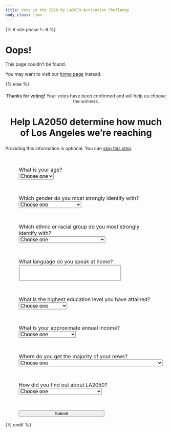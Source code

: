 ```yaml
---
title: Vote in the 2018 My LA2050 Activation Challenge
body_class: lime
---
```


{% if site.phase != 6 %}

# Oops!

<div class="introduction" markdown="1">
This page couldn’t be found.

You may want to visit our [home page](/) instead.
</div>

{% else %}

<div class="introduction" markdown="1">

<h2 style="max-width: none; text-align: center; font-size: inherit; color: var(--secondary-color); font-weight: 500;">Thanks for voting! <span style="font-weight: normal; color: rgb(41, 41, 41); /* @midnight */">Your votes have been confirmed and will help us choose the winners.</span></h2>

<h2 style="text-align: center; margin-left: auto; margin-right: auto; max-width: 20em; font-size: 2em;">Help LA2050 determine how much of Los Angeles we’re reaching</h2>
<p style="font-size: inherit;"><small style="font-size: inherit;">Providing this information is optional. You can <a href="/vote/confirmation/">skip this step</a>.</small></p>

<form name="vote_survey" action="/vote/confirmation/" method="post" data-netlify="true">

  <p>
    <label>
      What is your age?<br />
      <select name="age">
        <option value="">Choose one</option>
        <option>14-17</option>
        <option>18-25</option>
        <option>26-34</option>
        <option>35-44</option>
        <option>45-54</option>
        <option>55-64</option>
        <option>65 and up</option>
      </select>
    </label>
  </p>

  <p>
    <label>
      Which gender do you most strongly identify with?<br />
      <select name="gender">
        <option value="">Choose one</option>
        <option>Male</option>
        <option>Female</option>
        <option>Other / I’d rather not say</option>
      </select>
    </label>
  </p>

  <p>
    <label>
      Which ethnic or racial group do you most strongly identify with?<br />
      <select name="race">
        <option value="">Choose one</option>
        <option>Native American or Alaskan Native</option>
        <option>Asian</option>
        <option>Black or African-American</option>
        <option>Hispanic or Latino</option>
        <option>Middle Eastern or North African</option>
        <option>Native Hawaiian or Pacific Islander</option>
        <option>White</option>
        <option>Other</option>
      </select>
    </label>
  </p>

  <p>
    <label>
      What language do you speak at home?<br />
      <input type="text" name="language" placeholder="" />
    </label>
  </p>
  <script>
  (function() {
    //var languages = "हिन्दी, 中文, Français, 한국어, Deutsche, English, Español, ไทย, 日本語, فارسی, Tiếng Việt, ລາວ, Samala, עִברִית, አማርኛ, 中文".split(', ')
    var languages = "हिन्दी, 日本語, English, Español, ไทย".split(', ')

    languages.sort(function(a, b) {
      var random = Math.floor(Math.random() * languages.length) + 1;
      if (random > (languages.length / 2)) return 1;
      else if (random < (languages.length / 2)) return -1;
      return 0;
    })
    document.querySelector('input[name="language"]').placeholder = languages.join(', ')
  })();
  </script>

  <p>
    <label>
      What is the highest education level you have attained?<br />
      <select>
        <option value="">Choose one</option>
        <option>Grade school</option>
        <option>High school</option>
        <option>Associates</option>
        <option>Bachelors</option>
        <option>Advanced Degree</option>
      </select>
    </label>
  </p>

  <p>
    <label>
      What is your approximate annual income?<br />
      <select>
        <option value="">Choose one</option>
        <option>Less than $25,000</option>
        <option>$25,000 to $34,999</option>
        <option>$35,000 to $49,999</option>
        <option>$50,000 to $74,999</option>
        <option>$75,000 to $99,999</option>
        <option>$100,000 to $149,999</option>
        <option>$150,000 to $199,999</option>
        <option>$200,000 or more</option>
      </select>
    </label>
  </p>

  <p>
    <label>
      Where do you get the majority of your news?<br />
      <select>
        <option value="">Choose one</option>
        <option>Traditional print newspapers and magazines (e.g. LA Times)</option>
        <option>Traditional online media outlets (e.g. CNN)</option>
        <option>Online-only media outlets</option>
        <option>Social media platforms</option>
        <option>Online blogs/forums</option>
        <option>Television</option>
        <option>Radio</option>
        <option>Information shared by friends or family</option>
        <option>Community groups or organizations</option>
      </select>
    </label>
  </p>

  <p>
    <label>
      How did you find out about LA2050?<br />
      <select>
        <option value="">Choose one</option>
        <option>LA2050 Newsletter</option>
        <option>Community group or organization</option>
        <option>Friends or family</option>
        <option>Professional network</option>
        <option>Social media</option>
        <option>News outlet</option>
        <option>Advertisements</option>
        <option>Other</option>
      </select>
    </label>
  </p>

  <p class="action">
    <button type="submit">Submit</button>
  </p>
</form>

</div>

<style>
.promotion {
  display: none;
}
.introduction form {
  margin-top: 3em;
  text-align: left;
  margin-left: auto;
  margin-right: auto;
  max-width: 30em;
}
.introduction form p {
  text-align: left;
  /*margin-top: 1.5em;*/
  font-size: 1rem !important;
}
.introduction form select {
  display: block;
  font-size: inherit;
}
.introduction form button {
  width: 100%;
  max-width: 20em;
}
form p {
  margin-top: 3em;
}
form input[type="text"],
form input[type="number"] {
  font-family: inherit;
  font-size: inherit;
  line-height: inherit;
  font-weight: 600;
  padding: 0.75em;
  border-radius: 0;
  max-width: none;
  box-sizing: border-box;
  text-align: center;
  border: 0.1875em solid rgb(237, 59, 136); /* @strawberry */
  border-color: rgba(0, 0, 0, 0.25);
  width: 100%;
  max-width: 20em;

  /* Remove Safari’s default styles for search fields */
  -webkit-appearance: none;

  text-align: left;
}
</style>

{% endif %}
